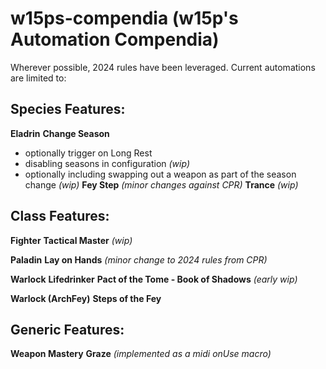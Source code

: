 # w15ps-compendia (w15p's Automation Compendia)
Wherever possible, 2024 rules have been leveraged. Current automations are limited to:

## Species Features:
__Eladrin__
**Change Season**
* optionally trigger on Long Rest
* disabling seasons in configuration *(wip)*
* optionally including swapping out a weapon as part of the season change *(wip)*
**Fey Step** *(minor changes against CPR)*
**Trance** *(wip)*

## Class Features:
__Fighter__
**Tactical Master** *(wip)*

__Paladin__
**Lay on Hands** *(minor change to 2024 rules from CPR)*

__Warlock__
**Lifedrinker**
**Pact of the Tome - Book of Shadows** *(early wip)*

__Warlock (ArchFey)__
**Steps of the Fey**

## Generic Features:
__Weapon Mastery__
**Graze** *(implemented as a midi onUse macro)*